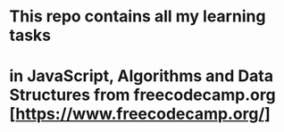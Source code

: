 # This repo contains all my learning tasks 
# in JavaScript, Algorithms and Data Structures from freecodecamp.org [https://www.freecodecamp.org/]